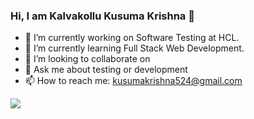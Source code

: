 ### Hi, I am Kalvakollu Kusuma Krishna 👋

- 🔭 I’m currently working on Software Testing at HCL.
- 🌱 I’m currently learning Full Stack Web Development.
- 👯 I’m looking to collaborate on 
- 💬 Ask me about testing or development
- 📫 How to reach me: kusumakrishna524@gmail.com

<img src="https://github-readme-stats.vercel.app/api?username=kusumakrish&&show_icons=true&title_color=ffffff&icon_color=bb2acf&text_color=daf7dc&bg_color=151515"/>
